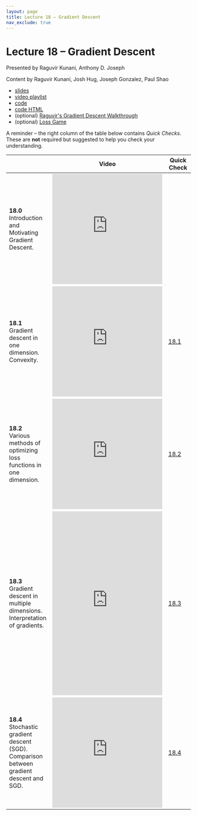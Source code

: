 ```yaml
---
layout: page
title: Lecture 18 – Gradient Descent
nav_exclude: true
---
```


# Lecture 18 – Gradient Descent

Presented by Raguvir Kunani, Anthony D. Joseph

Content by Raguvir Kunani, Josh Hug, Joseph Gonzalez, Paul Shao

- [slides](https://docs.google.com/presentation/d/1YAymtiN92ipgIw9MEXFCIoEHP5csdoeX0_vVo37LLXo/edit?usp=sharing)
- [video playlist](https://www.youtube.com/playlist?list=PLQCcNQgUcDfpuAxccmVe2yu19U-kmLy0j)
- [code](https://data100.datahub.berkeley.edu/hub/user-redirect/git-sync?repo=https://github.com/DS-100/su21&subPath=lec/lec18/&branch=main)
- [code HTML](../../resources/assets/lectures/lec18/lec18.html)
- (optional) [Raguvir's Gradient Descent Walkthrough](https://raguvir.me/teaching/ds100/resources/other/gradient_descent_walkthrough.pdf)
- (optional) [Loss Game](../../resources/assets/lectures/lec18/gradient_game_v3.html)

A reminder – the right column of the table below contains _Quick Checks_. These are **not** required but suggested to help you check your understanding.

<table>
<colgroup>
<col style="width: 25%" />
<col style="width: 25%" />
<col style="width: 25%" />
</colgroup>
<thead>
<tr class="header">
<th></th>
<th>Video</th>
<th>Quick Check</th>
</tr>
</thead>
<tbody>
<tr>
<td><strong>18.0</strong> <br>Introduction and Motivating Gradient Descent.</td>
<td><iframe width="300" height="300" height src="https://www.youtube.com/embed/K7xinj5-8Oo" frameborder="0" allow="accelerometer; autoplay; encrypted-media; gyroscope; picture-in-picture" allowfullscreen></iframe></td>
<td></td>
</tr>
<tr>
<td><strong>18.1</strong> <br>Gradient descent in one dimension. Convexity.</td>
<td><iframe width="300" height="300" height src="https://youtube.com/embed/gQq93hzecHM" frameborder="0" allow="accelerometer; autoplay; encrypted-media; gyroscope; picture-in-picture" allowfullscreen></iframe></td>
<td><a href="https://docs.google.com/forms/d/e/1FAIpQLSeoSD6AtUlyRrf9hCQWDwGn8PqL9SdWU479C_Q_P8CJ5F45Lg/viewform" target="\_blank">18.1</a></td>
</tr>
<tr>
<td><strong>18.2</strong> <br>Various methods of optimizing loss functions in one dimension.</td>
<td><iframe width="300" height="300" height src="https://youtube.com/embed/AzxMoqcyWzI" frameborder="0" allow="accelerometer; autoplay; encrypted-media; gyroscope; picture-in-picture" allowfullscreen></iframe></td>
<td><a href="https://docs.google.com/forms/d/e/1FAIpQLSfsx1xVVxT8aeK6H1Qx_hPzHkOwPP1xncK3U3Ornt8vpLKIdQ/viewform" target="\_blank">18.2</a></td>
</tr>
<tr>
<td><strong>18.3</strong> <br>Gradient descent in multiple dimensions. Interpretation of gradients.</td>
<td><iframe width="300" height="500" height src="https://youtube.com/embed/16nIdtc5x9k" frameborder="0" allow="accelerometer; autoplay; encrypted-media; gyroscope; picture-in-picture" allowfullscreen></iframe></td>
<td><a href="https://docs.google.com/forms/d/e/1FAIpQLScFeTRKsws3FlqlcAYLqiPlOn98nNbjJZKADpsrgYk-ZOGwmA/viewform" target="\_blank">18.3</a></td>
</tr>
<tr>
<td><strong>18.4</strong> <br>Stochastic gradient descent (SGD). Comparison between gradient descent and SGD.</td>
<td><iframe width="300" height="300" height src="https://youtube.com/embed/CWaZS14cdh8" frameborder="0" allow="accelerometer; autoplay; encrypted-media; gyroscope; picture-in-picture" allowfullscreen></iframe></td>
<td><a href="https://docs.google.com/forms/d/e/1FAIpQLSfveRPyYF25Pp6vrehPumB6M7kRJjzJhCUBoCoZ_TfbuxzruA/viewform" target="\_blank">18.4</a></td>
</tr>
